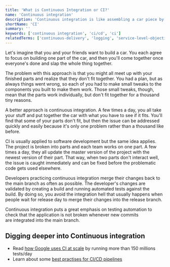 ```yaml
---
title: 'What is Continuous Integration or CI?'
name: 'Continuous integration'
description: 'Continuous integration is like assembling a car piece by piece while making sure there is no issue instead of putting everything together at the end.'
shortName: 'CI'
summary: ''
keywords: ['continuous integration', 'ci/cd', 'ci']
relatedTerms: ['continuous-delivery', 'logging', 'service-level-objective']
---
```


Let's imagine that you and your friends want to build a car. You each agree to focus on building one part of the car, and then you'll come together once everyone's done and slap the whole thing together.

The problem with this approach is that you might all meet up with your finished parts and realize that they don't fit together. You had a plan, but as always things went wrong, so each of you had to make small tweaks to the components you built to make them work. Those small tweaks, though, mean that the parts work individually, but don't fit together for a thousand tiny reasons.

A better approach is continuous integration. A few times a day, you all take your stuff and put together the car with what you have to see if it fits. You'll find that some of your parts don't fit, but then the issue can be addressed quickly and easily because it's only one problem rather than a thousand like before.

CI is usually applied to software development but the same idea applies. The project is broken into parts and each team works on one part. A few times a day, they all update the master version of the project with the newest version of their part. That way, when two parts don't interact well, the issue is caught immediately and can be fixed before the problematic code gets used elsewhere.

Developers practicing continuous integration merge their changes back to the main branch as often as possible. The developer's changes are validated by creating a build and running automated tests against the build. By doing so, you avoid the integration hell that usually happens when people wait for release day to merge their changes into the release branch.

Continuous integration puts a great emphasis on testing automation to check that the application is not broken whenever new commits are integrated into the main branch.

## Digging deeper into Continuous integration

- Read [how Google uses CI at scale](https://static.googleusercontent.com/media/research.google.com/en//pubs/archive/45880.pdf) by running more than 150 millions tests/day
- Learn about some [best practises for CI/CD pipelines](https://www.digitalocean.com/community/tutorials/an-introduction-to-ci-cd-best-practices)

